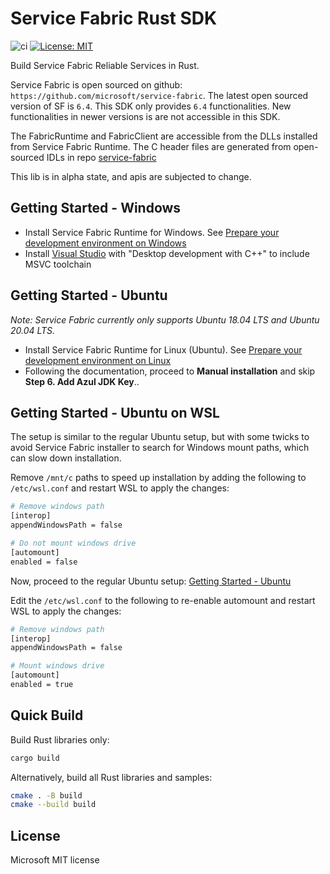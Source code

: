 # Service Fabric Rust SDK
![ci](https://github.com/Azure/service-fabric-rs/actions/workflows/build.yaml/badge.svg)
[![License: MIT](https://img.shields.io/badge/License-MIT-yellow.svg)](https://raw.githubusercontent.com/Azure/service-fabric-rs/main/LICENSE)

Build Service Fabric Reliable Services in Rust.

Service Fabric is open sourced on github: `https://github.com/microsoft/service-fabric`.
The latest open sourced version of SF is `6.4`.
This SDK only provides `6.4` functionalities. New functionalities in newer versions is are not accessible in this SDK.

The FabricRuntime and FabricClient are accessible from the DLLs installed from Service Fabric Runtime. The C header files are generated from open-sourced IDLs in repo [service-fabric](https://github.com/microsoft/service-fabric/tree/master/src/prod/src/idl/public)

This lib is in alpha state, and apis are subjected to change.

## Getting Started - Windows
* Install Service Fabric Runtime for Windows. See [Prepare your development environment on Windows](https://learn.microsoft.com/en-us/azure/service-fabric/service-fabric-get-started)
* Install [Visual Studio](https://visualstudio.microsoft.com/) with "Desktop development with C++" to include MSVC toolchain

## Getting Started - Ubuntu
<em>Note: Service Fabric currently only supports Ubuntu 18.04 LTS and Ubuntu 20.04 LTS.</em>

* Install Service Fabric Runtime for Linux (Ubuntu). See [Prepare your development environment on Linux](https://learn.microsoft.com/en-us/azure/service-fabric/service-fabric-get-started-linux?tabs=sdksetupubuntu%2Clocalclusteroneboxcontainer)
* Following the documentation, proceed to **Manual installation** and skip **Step 6. Add Azul JDK Key**..

## Getting Started - Ubuntu on WSL
The setup is similar to the regular Ubuntu setup, but with some twicks to avoid Service Fabric installer to search for Windows mount paths, which can slow down installation.

Remove `/mnt/c` paths to speed up installation by adding the following to `/etc/wsl.conf` and restart WSL to apply the changes:
```sh
# Remove windows path
[interop]
appendWindowsPath = false

# Do not mount windows drive
[automount]
enabled = false
```

Now, proceed to the regular Ubuntu setup: [Getting Started - Ubuntu](#Getting-Started---Ubuntu)

Edit the `/etc/wsl.conf` to the following to re-enable automount and restart WSL to apply the changes:
```sh
# Remove windows path
[interop]
appendWindowsPath = false

# Mount windows drive
[automount]
enabled = true
```

## Quick Build
Build Rust libraries only:
```sh 
cargo build
```

Alternatively, build all Rust libraries and samples:
```sh
cmake . -B build
cmake --build build
```

## License
Microsoft MIT license